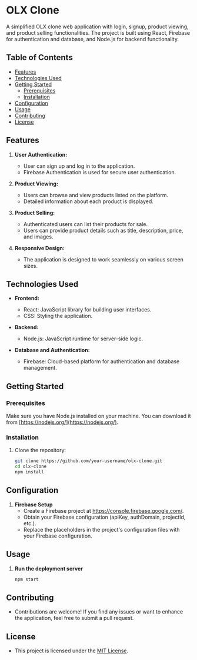 # OLX Clone

A simplified OLX clone web application with login, signup, product viewing, and product selling functionalities. The project is built using React, Firebase for authentication and database, and Node.js for backend functionality.

## Table of Contents

- [Features](#features)
- [Technologies Used](#technologies-used)
- [Getting Started](#getting-started)
  - [Prerequisites](#prerequisites)
  - [Installation](#installation)
- [Configuration](#configuration)
- [Usage](#usage)
- [Contributing](#contributing)
- [License](#license)

## Features

1. **User Authentication:**
   - User can sign up and log in to the application.
   - Firebase Authentication is used for secure user authentication.

2. **Product Viewing:**
   - Users can browse and view products listed on the platform.
   - Detailed information about each product is displayed.

3. **Product Selling:**
   - Authenticated users can list their products for sale.
   - Users can provide product details such as title, description, price, and images.

4. **Responsive Design:**
   - The application is designed to work seamlessly on various screen sizes.

## Technologies Used

- **Frontend:**
  - React: JavaScript library for building user interfaces.
  - CSS: Styling the application.

- **Backend:**
  - Node.js: JavaScript runtime for server-side logic.

- **Database and Authentication:**
  - Firebase: Cloud-based platform for authentication and database management.

## Getting Started

### Prerequisites

Make sure you have Node.js installed on your machine. You can download it from [https://nodejs.org/](https://nodejs.org/).

### Installation

1. Clone the repository:

   ```sh
   git clone https://github.com/your-username/olx-clone.git
   cd olx-clone
   npm install

## Configuration

1. **Firebase Setup**
   - Create a Firebase project at https://console.firebase.google.com/.
   - Obtain your Firebase configuration (apiKey, authDomain, projectId, etc.).
   - Replace the placeholders in the project's configuration files with your Firebase configuration.
     
 ## Usage
 
 1. **Run the deployment server**
    
     ```sh
     npm start

 ## Contributing
 - Contributions are welcome! If you find any issues or want to enhance the application, feel free to submit a pull request.

## License
- This project is licensed under the <a href="https://opensource.org/license/mit/">MIT License</a>.






